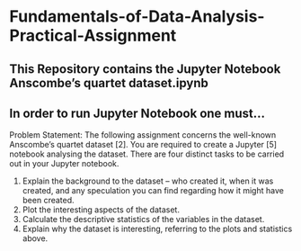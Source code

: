 # Fundamentals-of-Data-Analysis-Practical-Assignment
## This Repository contains the Jupyter Notebook Anscombe’s quartet dataset.ipynb
## In order to run Jupyter Notebook one must...

Problem Statement:
The following assignment concerns the well-known Anscombe’s quartet dataset [2]. You
are required to create a Jupyter [5] notebook analysing the dataset. There are four
distinct tasks to be carried out in your Jupyter notebook.
1. Explain the background to the dataset – who created it, when it was created, and
any speculation you can find regarding how it might have been created.
2. Plot the interesting aspects of the dataset.
3. Calculate the descriptive statistics of the variables in the dataset.
4. Explain why the dataset is interesting, referring to the plots and statistics above.

